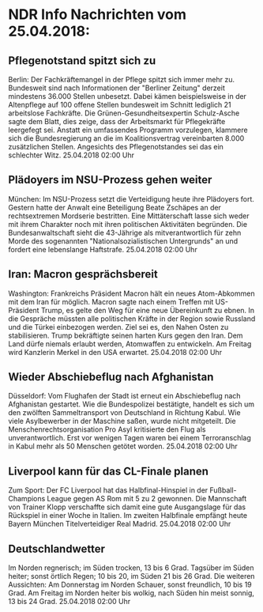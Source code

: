 # NDR Info Nachrichten vom 25.04.2018:


## Pflegenotstand spitzt sich zu
Berlin:         Der Fachkräftemangel in der Pflege spitzt sich immer mehr zu. Bundesweit sind nach Informationen der "Berliner Zeitung" derzeit mindestens 36.000 Stellen unbesetzt. Dabei kämen beispielsweise in der Altenpflege auf 100 offene Stellen bundesweit im Schnitt lediglich 21 arbeitslose Fachkräfte. Die Grünen-Gesundheitsexpertin Schulz-Asche sagte dem Blatt, dies zeige, dass der Arbeitsmarkt für Pflegekräfte leergefegt sei. Anstatt ein umfassendes Programm vorzulegen, klammere sich die Bundesregierung an die im Koalitionsvertrag vereinbarten 8.000 zusätzlichen Stellen. Angesichts des Pflegenotstandes sei das ein schlechter Witz. 25.04.2018 02:00 Uhr 

## Plädoyers im NSU-Prozess gehen weiter
München: Im NSU-Prozess setzt die Verteidigung heute ihre Plädoyers fort. Gestern hatte der Anwalt eine Beteiligung Beate Zschäpes an der rechtsextremen Mordserie bestritten. Eine Mittäterschaft lasse sich weder mit ihrem Charakter noch mit ihren politischen Aktivitäten begründen. Die Bundesanwaltschaft sieht die 43-Jährige als mitverantwortlich für zehn Morde des sogenannten "Nationalsozialistischen Untergrunds" an und fordert eine lebenslange Haftstrafe. 25.04.2018 02:00 Uhr 

## Iran: Macron gesprächsbereit
Washington:     Frankreichs Präsident Macron hält ein neues Atom-Abkommen mit dem Iran für möglich. Macron sagte nach einem Treffen mit US-Präsident Trump, es gelte den Weg für eine neue Übereinkunft zu ebnen. In die Gespräche müssten alle politischen Kräfte in der Region sowie Russland und die Türkei einbezogen werden. Ziel sei es, den Nahen Osten zu stabilisieren. Trump bekräftigte seinen harten Kurs gegen den Iran. Dem Land dürfe niemals erlaubt werden, Atomwaffen zu entwickeln. Am Freitag wird Kanzlerin Merkel in den USA erwartet. 25.04.2018 02:00 Uhr 

## Wieder Abschiebeflug nach Afghanistan
Düsseldorf: Vom Flughafen der Stadt ist erneut ein Abschiebeflug nach Afghanistan gestartet. Wie die Bundespolizei bestätigte, handelt es sich um den zwölften Sammeltransport von Deutschland in Richtung Kabul. Wie viele Asylbewerber in der Maschine saßen, wurde nicht mitgeteilt. Die Menschenrechtsorganisation Pro Asyl kritisierte den Flug als unverantwortlich. Erst vor wenigen Tagen waren bei einem Terroranschlag in Kabul mehr als 50 Menschen getötet worden. 25.04.2018 02:00 Uhr 

## Liverpool kann für das CL-Finale planen
Zum Sport: Der FC Liverpool hat das Halbfinal-Hinspiel in der Fußball-Champions League gegen AS Rom mit 5 zu 2 gewonnen. Die Mannschaft von Trainer Klopp verschaffte sich damit eine gute Ausgangslage für das Rückspiel in einer Woche in Italien. Im zweiten Halbfinale empfängt heute Bayern München Titelverteidiger Real Madrid. 25.04.2018 02:00 Uhr 

## Deutschlandwetter
Im Norden regnerisch; im Süden trocken, 13 bis 6 Grad. Tagsüber im Süden heiter; sonst örtlich Regen; 10 bis 20, im Süden 21 bis 26 Grad. Die weiteren Aussichten: Am Donnerstag im Norden Schauer, sonst freundlich, 10 bis 19 Grad. Am Freitag im Norden heiter bis wolkig, nach Süden hin meist sonnig, 13 bis 24 Grad. 25.04.2018 02:00 Uhr 
